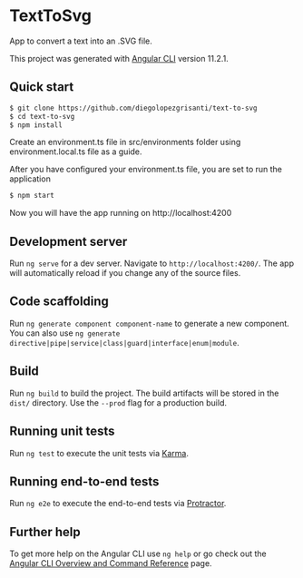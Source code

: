 # TextToSvg

App to convert a text into an .SVG file.

This project was generated with [Angular CLI](https://github.com/angular/angular-cli) version 11.2.1.

## Quick start

```bash
$ git clone https://github.com/diegolopezgrisanti/text-to-svg
$ cd text-to-svg
$ npm install
```

Create an environment.ts file in src/environments folder using environment.local.ts file as a guide.

After you have configured your environment.ts file, you are set to run the application

```bash
$ npm start
```

Now you will have the app running on http://localhost:4200

## Development server

Run `ng serve` for a dev server. Navigate to `http://localhost:4200/`. The app will automatically reload if you change any of the source files.

## Code scaffolding

Run `ng generate component component-name` to generate a new component. You can also use `ng generate directive|pipe|service|class|guard|interface|enum|module`.

## Build

Run `ng build` to build the project. The build artifacts will be stored in the `dist/` directory. Use the `--prod` flag for a production build.

## Running unit tests

Run `ng test` to execute the unit tests via [Karma](https://karma-runner.github.io).

## Running end-to-end tests

Run `ng e2e` to execute the end-to-end tests via [Protractor](http://www.protractortest.org/).

## Further help

To get more help on the Angular CLI use `ng help` or go check out the [Angular CLI Overview and Command Reference](https://angular.io/cli) page.




